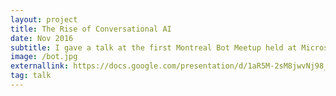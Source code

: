 ```yaml
---
layout: project
title: The Rise of Conversational AI
date: Nov 2016
subtitle: I gave a talk at the first Montreal Bot Meetup held at Microsoft HQ. We talked about why bots are great and my journey making one.
image: /bot.jpg
externallink: https://docs.google.com/presentation/d/1aR5M-2sM8jwvNj98_TuflcLd8hQdcglZ-PEmF3lWr8Q/
tag: talk
---
```


